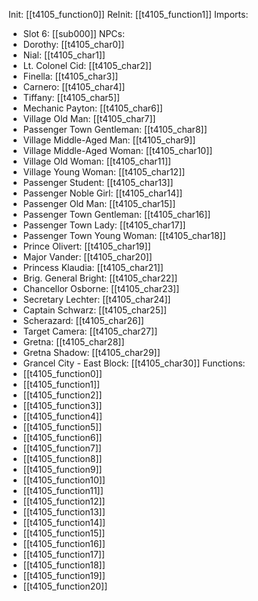 Init: [[t4105_function0]]
ReInit: [[t4105_function1]]
Imports:
- Slot 6: [[sub000]]
NPCs:
- Dorothy: [[t4105_char0]]
- Nial: [[t4105_char1]]
- Lt. Colonel Cid: [[t4105_char2]]
- Finella: [[t4105_char3]]
- Carnero: [[t4105_char4]]
- Tiffany: [[t4105_char5]]
- Mechanic Payton: [[t4105_char6]]
- Village Old Man: [[t4105_char7]]
- Passenger Town Gentleman: [[t4105_char8]]
- Village Middle-Aged Man: [[t4105_char9]]
- Village Middle-Aged Woman: [[t4105_char10]]
- Village Old Woman: [[t4105_char11]]
- Village Young Woman: [[t4105_char12]]
- Passenger Student: [[t4105_char13]]
- Passenger Noble Girl: [[t4105_char14]]
- Passenger Old Man: [[t4105_char15]]
- Passenger Town Gentleman: [[t4105_char16]]
- Passenger Town Lady: [[t4105_char17]]
- Passenger Town Young Woman: [[t4105_char18]]
- Prince Olivert: [[t4105_char19]]
- Major Vander: [[t4105_char20]]
- Princess Klaudia: [[t4105_char21]]
- Brig. General Bright: [[t4105_char22]]
- Chancellor Osborne: [[t4105_char23]]
- Secretary Lechter: [[t4105_char24]]
- Captain Schwarz: [[t4105_char25]]
- Scherazard: [[t4105_char26]]
- Target Camera: [[t4105_char27]]
- Gretna: [[t4105_char28]]
- Gretna Shadow: [[t4105_char29]]
- Grancel City - East Block: [[t4105_char30]]
Functions:
- [[t4105_function0]]
- [[t4105_function1]]
- [[t4105_function2]]
- [[t4105_function3]]
- [[t4105_function4]]
- [[t4105_function5]]
- [[t4105_function6]]
- [[t4105_function7]]
- [[t4105_function8]]
- [[t4105_function9]]
- [[t4105_function10]]
- [[t4105_function11]]
- [[t4105_function12]]
- [[t4105_function13]]
- [[t4105_function14]]
- [[t4105_function15]]
- [[t4105_function16]]
- [[t4105_function17]]
- [[t4105_function18]]
- [[t4105_function19]]
- [[t4105_function20]]
